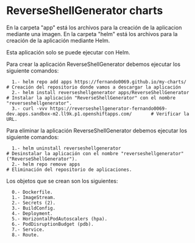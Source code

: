 # ReverseShellGenerator charts

En la carpeta "app" está los archivos para la creación de la aplicacion mediante una imagen.
En la carpeta "helm" está los archivos para la creación de la aplicación mediante Helm.

Esta aplicación solo se puede ejecutar con Helm.

Para crear la aplicación ReverseShellGenerator debemos ejecutar los siguiente comandos:
```
  1.- helm repo add apps https://fernando0069.github.io/my-charts/                                              # Creación del repositorio donde vamos a descargar la aplicación
  2.- helm install reverseshellgenerator apps/ReverseShellGenerator                                             # Instalar la aplicación "ReverseShellGenerator" con el nombre "reverseshellgenerator".
  3.- curl -vvv https://reverseshellgenerator-fernando0069-dev.apps.sandbox-m2.ll9k.p1.openshiftapps.com/       # Verificar la URL.
```

Para eliminar la aplicación ReverseShellGenerator debemos ejecutar los siguiente comandos:
```
  1.- helm uninstall reverseshellgenerator                             # Desinstalar la aplicación con el nombre "reverseshellgenerator" ("ReverseShellGenerator").
  2.- helm repo remove apps                                            # Eliminación del repositorio de aplicaciones.
```

Los objetos que se crean son los siguientes:
```
  0.- Dockerfile.
  1.- ImageStream.
  2.- Secrets (2).
  3.- BuildConfig.
  4.- Deployment.
  5.- HorizontalPodAutoscalers (hpa).
  6.- PodDisruptionBudget (pdb).
  7.- Service.
  8.- Route.
```
